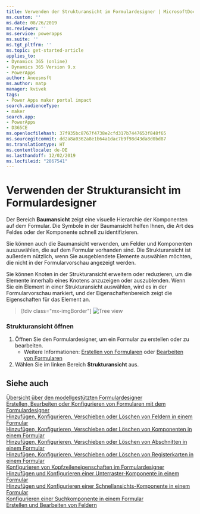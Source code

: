 ```yaml
---
title: Verwenden der Strukturansicht im Formulardesigner | MicrosoftDocs
ms.custom: ''
ms.date: 08/26/2019
ms.reviewer: ''
ms.service: powerapps
ms.suite: ''
ms.tgt_pltfrm: ''
ms.topic: get-started-article
applies_to:
- Dynamics 365 (online)
- Dynamics 365 Version 9.x
- PowerApps
author: Aneesmsft
ms.author: matp
manager: kvivek
tags:
- Power Apps maker portal impact
search.audienceType:
- maker
search.app:
- PowerApps
- D365CE
ms.openlocfilehash: 37f935bc8767f4738e2cfd317b7447653f848f65
ms.sourcegitcommit: dd2a8a0362a8e1b64a1dac7b9f98d43da8d0bd87
ms.translationtype: HT
ms.contentlocale: de-DE
ms.lasthandoff: 12/02/2019
ms.locfileid: "2867541"
---
```

# <a name="using-the-tree-view-in-the-form-designer"></a>Verwenden der Strukturansicht im Formulardesigner
Der Bereich **Baumansicht** zeigt eine visuelle Hierarchie der Komponenten auf dem Formular. Die Symbole in der Baumansicht helfen Ihnen, die Art des Feldes oder der Komponente schnell zu identifizieren. 

Sie können auch die Baumansicht verwenden, um Felder und Komponenten auszuwählen, die auf dem Formular vorhanden sind. Die Strukturansicht ist außerdem nützlich, wenn Sie ausgeblendete Elemente auswählen möchten, die nicht in der Formularvorschau angezeigt werden. 

Sie können Knoten in der Strukturansicht erweitern oder reduzieren, um die Elemente innerhalb eines Knotens anzuzeigen oder auszublenden. Wenn Sie ein Element in einer Strukturansicht auswählen, wird es in der Formularvorschau markiert, und der Eigenschaftenbereich zeigt die Eigenschaften für das Element an. 

> [!div class="mx-imgBorder"] 
> ![](media/FormDesignerTreeView.png "Tree view")

### <a name="open-the-tree-view"></a>Strukturansicht öffnen 
1. Öffnen Sie den Formulardesigner, um ein Formular zu erstellen oder zu bearbeiten. 
    - Weitere Informationen: [Erstellen von Formularen](create-and-edit-forms.md#create-a-form) oder [Bearbeiten von Formularen](create-and-edit-forms.md#edit-a-form)
2. Wählen Sie im linken Bereich **Strukturansicht** aus.

## <a name="see-also"></a>Siehe auch
[Übersicht über den modellgestützten Formulardesigner](form-designer-overview.md)  
[Erstellen, Bearbeiten oder Konfigurieren von Formularen mit dem Formulardesigner](create-and-edit-forms.md)  
[Hinzufügen, Konfigurieren, Verschieben oder Löschen von Feldern in einem Formular](add-move-or-delete-fields-on-form.md)  
[Hinzufügen, Konfigurieren, Verschieben oder Löschen von Komponenten in einem Formular](add-move-configure-or-delete-components-on-form.md)  
[Hinzufügen, Konfigurieren, Verschieben oder Löschen von Abschnitten in einem Formular](add-move-or-delete-sections-on-form.md)  
[Hinzufügen, Konfigurieren, Verschieben oder Löschen von Registerkarten in einem Formular](add-move-or-delete-tabs-on-form.md)  
[Konfigurieren von Kopfzeileneigenschaften im Formulardesigner](form-designer-header-properties.md)  
[Hinzufügen und Konfigurieren einer Unterraster-Komponente in einem Formular](form-designer-add-configure-subgrid.md)  
[Hinzufügen und Konfigurieren einer Schnellansichts-Komponente in einem Formular](form-designer-add-configure-quickview.md)  
[Konfigurieren einer Suchkomponente in einem Formular](form-designer-add-configure-lookup.md)  
[Erstellen und Bearbeiten von Feldern](../common-data-service/create-edit-field-portal.md)  
